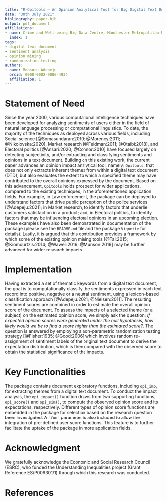 ```yaml
---
title: "R-Opitools – An Opinion Analytical Tool for Big Digital Text Document (DTD)"
date: "30th July 2021"
bibliography: paper.bib
output: pdf_document
affiliations:
- name: Crime and Well-being Big Data Centre, Manchester Metropolitan University
  index: 1
tags:
- digital text document
- sentiment analysis
- opinion mining
- randomization testing
authors:
- name: Monsuru Adepeju
  orcid: 0000-0002-9006-4934
  affiliation: 1
---
```


# Statement of Need

Since the year 2000, various computational intelligence techniques have been developed for analyzing sentiments of users either in the field of natural language processing or computational linguistics. To date, the majority of the techniques as deployed across various fields, including Social science [@Somasundaran:2010; @Morency:2011; @Nikolovska:2020], Market research [@Feldman:2011; @Otaibi:2018], and Electoral politics [@Ansari:2020; @Connor:2010] have focused largely on detecting subjectivity, and/or extracting and classifying sentiments and opinions in a text document. Building on this existing work, the current paper advances an opinion impact analytical tool, namely; `Opitools`, that does not only extracts inherent themes from within a digital text document (DTD), but also evaluates the extent to which a specified theme may have contributed to the overall opinions expressed by the document. Based on this advancement, `Opitools` holds prospect for wider applications, compared to the existing techniques, in the aforementioned application fields. For example, in Law enforcement, the package can be deployed to understand factors that drive public perception of the police services [@Adepeju:2021]; in Market research, to identify factors that underlie customers satisfaction in a product; and, in Electoral politics, to identify factors that may be influencing electoral opinions in an upcoming election. These examples have also been demonstrated in documentation of the package (please see the `README.md` file and the package `Vignette` for details). Lastly, it is argued that this contribution provides a framework by which some of the existing opinion mining tools [@Tai:2015; @Kiomourtzis:2014; @Wawer:2016; @Munson:2019] may be further advanced for wider research impacts.

# Implementation

Having extracted a set of thematic keywords from a digital text document, the goal is to computationally classify the sentiments expressed in each text record into positive, negative or a neutral sentiment, using a lexicon-based classification approach [@Adepeju:2021; @Nielsen:2011]. The resulting sentiment scores are combined in order to estimate the overall opinion score of the document. To assess the impacts of a selected theme (or a subject) on the estimated opinion score, we simply ask the question; *If expected opinion scores were generated under the null hypothesis, how likely would we be to find a score higher than the estimated score?*. The question is answered by employing a non-parametric randomization testing strategy [@Fisher:1935; @Good:2006] which involves random re-assignment of sentiment labels of the original text document to derive the expectation distribution, which is then compared with the observed score to obtain the statistical significance of the impacts.


# Key Functionalities

The package contains document exploratory functions, including `opi_imp`,  for extracting themes from a digital text document. To conduct the impact analysis, the `opi_impact()` function draws from two supporting functions, `opi_score()` and `opi_sim()`, to compute the observed opinion score and its expectations, respectively. Different types of opinion score functions are embedded in the package for selection based on the research question been investigated. A `'fun'` parameter is also included to allow the integration of pre-defined user score functions. This feature is to further facilitate the uptake of the package in more application fields.

# Acknowledgment

We gratefully acknowledge the Economic and Social Research Council (ESRC), who funded the Understanding Inequalities project (Grant Reference ES/P009301/1) through which this research was conducted.

# References

